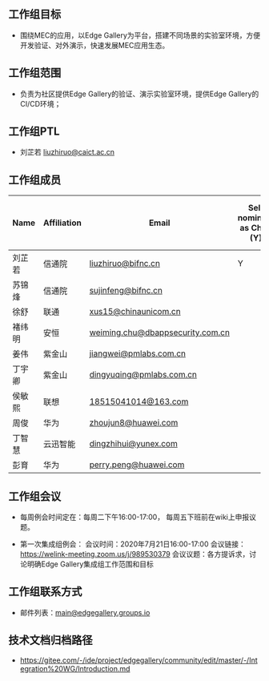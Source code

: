 ## 工作组目标
* 围绕MEC的应用，以Edge Gallery为平台，搭建不同场景的实验室环境，方便开发验证、对外演示，快速发展MEC应用生态。

## 工作组范围
* 负责为社区提供Edge Gallery的验证、演示实验室环境，提供Edge Gallery的CI/CD环境；

## 工作组PTL
* 刘芷若 liuzhiruo@caict.ac.cn

## 工作组成员
|   **Name**          | **Affiliation**       | **Email**                                                   |  **Self nominate as Chair (Y)** | **Self Nominate as Co-Chair (Y/N)** |
|-----------------------|-----------------------|-------------------------------------------------------------|--------------------------------|-------------------------------------|
| 刘芷若     | 信通院   |  liuzhiruo@bifnc.cn   | Y  |   |
| 苏锦烽     | 信通院   |  sujinfeng@bifnc.cn   |   |   |
| 徐舒      | 联通    | xus15@chinaunicom.cn |                          |                                     |
| 褚纬明     | 安恒           | weiming.chu@dbappsecurity.com.cn     |                               |                                     |
| 姜伟       | 紫金山  | jiangwei@pmlabs.com.cn  |                               |                                     |
| 丁宇卿       | 紫金山  | dingyuqing@pmlabs.com.cn  |                               |                                     |
| 侯敏熙      | 联想  | 18515041014@163.com|                               |                                     |
| 周俊      | 华为  | zhoujun8@huawei.com |                               |                                     |
|丁智慧    |  云迅智能  | dingzhihui@yunex.com  |  |  |
|彭育    |  华为 | perry.peng@huawei.com  |  |  |
## 工作组会议
* 每周例会时间定在：每周二下午16:00-17:00，  每周五下班前在wiki上申报议题。

* 第一次集成组例会：
会议时间：2020年7月21日16:00-17:00
会议链接：https://welink-meeting.zoom.us/j/989530379
会议议题：各方提诉求，讨论明确Edge Gallery集成组工作范围和目标

## 工作组联系方式
* 邮件列表：main@edgegallery.groups.io

## 技术文档归档路径
- https://gitee.com/-/ide/project/edgegallery/community/edit/master/-/Integration%20WG/Introduction.md